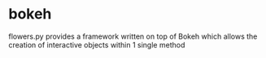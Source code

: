 # bokeh

flowers.py provides a framework written on top of Bokeh which allows the creation of interactive objects within 1 single method

